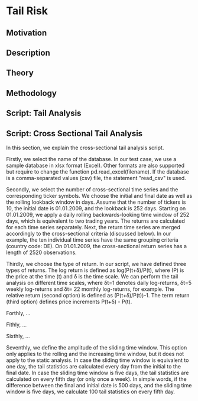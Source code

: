 # Tail Risk

## Motivation

## Description

## Theory

## Methodology

## Script: Tail Analysis

## Script: Cross Sectional Tail Analysis

In this section, we explain the cross-sectional tail analysis script. 

Firstly, we select the name of the database. In our test case, we use a sample database in xlsx format (Excel). Other formats are also supported but require to change the function pd.read_excel(filename). If the database is a comma-separated values (csv) file, the statement "read_csv" is used. 

Secondly, we select the number of cross-sectional time series and the corresponding ticker symbols. We choose the initial and final date as well as the rolling lookback window in days. Assume that the number of tickers is 10, the initial date is 01.01.2009, and the lookback is 252 days. Starting on 01.01.2009, we apply a daily rolling backwards-looking time window of 252 days, which is equivalent to two trading years. The returns are calculated for each time series separately. Next, the return time series are merged accordingly to the cross-sectional criteria (discussed below). In our example,  the ten individual time series have the same grouping criteria (country code: DE). On 01.01.2009, the cross-sectional return series has a length of 2520 observations. 

Thirdly, we choose the type of return. In our script, we have defined three types of returns. The log return is defined as log(P(t+δ)/P(t), where (P)  is the price at the time (t) and δ is the time scale. We can perform the tail analysis on different time scales, where δt=1 denotes daily log-returns, δt=5 weekly log-returns and δt= 22 monthly log-returns, for example. The relative return (second option) is defined as (P(t+δ)/P(t))-1. The term return (third option) defines price increments P(t+δ) - P(t). 

Forthly, ...

Fithly, ... 

Sixthly, ... 

Seventhly, we define the amplitude of the sliding time window. This option only applies to the rolling and the increasing time window, but it does not apply to the static analysis. In case the sliding time window is equivalent to one day, the tail statistics are calculated every day from the initial to the final date. In case the sliding time window is five days, the tail statistics are calculated on every fifth day (or only once a week). In simple words, if the difference between the final and initial date is 500 days, and the sliding time window is five days, we calculate 100 tail statistics on every fifth day.  



